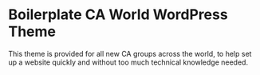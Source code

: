 # Boilerplate CA World WordPress Theme

This theme is provided for all new CA groups across the world, to help set up a website quickly and without too much technical knowledge needed.
